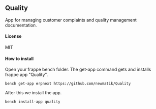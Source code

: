 ## Quality
App for managing customer complaints and quality management documentation.

#### License
MIT

#### How to install

Open your frappe bench folder. The get-app command gets and installs frappe app "Quality".
```
bench get-app erpnext https://github.com/newmatik/Quality
```
After this we install the app.
```
bench install-app quality
```
